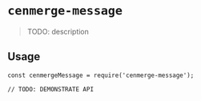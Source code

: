 # `cenmerge-message`

> TODO: description

## Usage

```
const cenmergeMessage = require('cenmerge-message');

// TODO: DEMONSTRATE API
```
